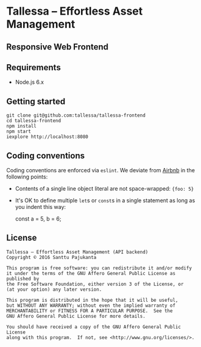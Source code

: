 # Tallessa – Effortless Asset Management

<!-- [![Build Status](https://travis-ci.org/tallessa/tallessa-frontend.svg?branch=master)](https://travis-ci.org/tallessa/tallessa-frontend) -->

## Responsive Web Frontend

## Requirements

* Node.js 6.x

## Getting started

    git clone git@github.com:tallessa/tallessa-frontend
    cd tallessa-frontend
    npm install
    npm start
    iexplore http://localhost:8080

## Coding conventions

Coding conventions are enforced via `eslint`. We deviate from [Airbnb](https://github.com/airbnb/javascript) in the following points:

* Contents of a single line object literal are not space-wrapped: `{foo: 5}`
* It's OK to define multiple `let`s or `const`s in a single statement as long as you indent this way:

    const
      a = 5,
      b = 6;

## License

    Tallessa – Effortless Asset Management (API backend)
    Copyright © 2016 Santtu Pajukanta

    This program is free software: you can redistribute it and/or modify
    it under the terms of the GNU Affero General Public License as published by
    the Free Software Foundation, either version 3 of the License, or
    (at your option) any later version.

    This program is distributed in the hope that it will be useful,
    but WITHOUT ANY WARRANTY; without even the implied warranty of
    MERCHANTABILITY or FITNESS FOR A PARTICULAR PURPOSE.  See the
    GNU Affero General Public License for more details.

    You should have received a copy of the GNU Affero General Public License
    along with this program.  If not, see <http://www.gnu.org/licenses/>.
